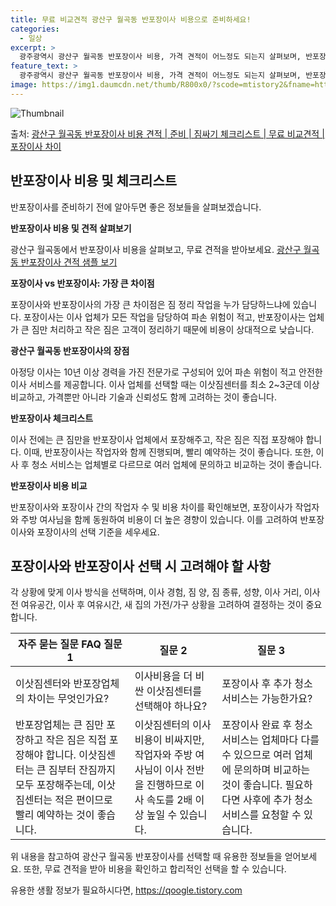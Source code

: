 ```yaml
---
title: 무료 비교견적 광산구 월곡동 반포장이사 비용으로 준비하세요!
categories:
  - 일상
excerpt: >
  광주광역시 광산구 월곡동 반포장이사 비용, 가격 견적이 어느정도 되는지 살펴보며, 반포장이사를 준비함에 있어 짐싸기 준비 체크리스트가 무엇인지 보겠습니다. 마지막으로 포장이사와 차이점을 통해 무료 비교견적으로 어떤 것이 더 합리적인 선택인지 공유 드립니다.광산구 월곡동 포장이사 견적 샘플 보기 👈 클릭광산구 월곡동 포장이사 가격 살펴보기 👈 클릭광산구 월곡동 반포장이사 평균 이사 비용평수광산구 월곡동 평균 이사 비용원룸 이사9평 이하 (1톤)30만원~투룸/쓰리룸 이사16평 ~ 20평 (2.5톤)80만원~쓰리룸 이사21평 (5톤) ~110만원~우리집 무료 이사견적 받기 👈 클릭포장 vs 반포장: 가장 큰 차이점포장이사와 반포장이사의 가장 큰 차이점은 짐 정리 작업을 누가 담당하느냐에 있습니다.포장이사..
feature_text: >
  광주광역시 광산구 월곡동 반포장이사 비용, 가격 견적이 어느정도 되는지 살펴보며, 반포장이사를 준비함에 있어 짐싸기 준비 체크리스트가 무엇인지 보겠습니다. 마지막으로 포장이사와 차이점을 통해 무료 비교견적으로 어떤 것이 더 합리적인 선택인지 공유 드립니다.광산구 월곡동 포장이사 견적 샘플 보기 👈 클릭광산구 월곡동 포장이사 가격 살펴보기 👈 클릭광산구 월곡동 반포장이사 평균 이사 비용평수광산구 월곡동 평균 이사 비용원룸 이사9평 이하 (1톤)30만원~투룸/쓰리룸 이사16평 ~ 20평 (2.5톤)80만원~쓰리룸 이사21평 (5톤) ~110만원~우리집 무료 이사견적 받기 👈 클릭포장 vs 반포장: 가장 큰 차이점포장이사와 반포장이사의 가장 큰 차이점은 짐 정리 작업을 누가 담당하느냐에 있습니다.포장이사..
image: https://img1.daumcdn.net/thumb/R800x0/?scode=mtistory2&fname=https%3A%2F%2Fblog.kakaocdn.net%2Fdn%2FbMpWJX%2FbtsHctTWwhb%2Fk5olwB4BvaZsTPiZQXhdsK%2Fimg.webp
---
```


![Thumbnail](https://img1.daumcdn.net/thumb/R800x0/?scode=mtistory2&fname=https%3A%2F%2Fblog.kakaocdn.net%2Fdn%2FbMpWJX%2FbtsHctTWwhb%2Fk5olwB4BvaZsTPiZQXhdsK%2Fimg.webp)

<p>출처: <a href="https://qoogle.tistory.com/9514" rel="dofollow">광산구 월곡동 반포장이사 비용 견적 | 준비 | 짐싸기 체크리스트 | 무료 비교견적 | 포장이사 차이</a> </p>

## 반포장이사 비용 및 체크리스트

반포장이사를 준비하기 전에 알아두면 좋은 정보들을 살펴보겠습니다.

**반포장이사 비용 및 견적 살펴보기**

광산구 월곡동에서 반포장이사 비용을 살펴보고, 무료 견적을 받아보세요. [광산구 월곡동 반포장이사 견적 샘플 보기](링크)

**포장이사 vs 반포장이사: 가장 큰 차이점**

포장이사와 반포장이사의 가장 큰 차이점은 짐 정리 작업을 누가 담당하느냐에 있습니다. 포장이사는 이사 업체가 모든 작업을 담당하여 파손
위험이 적고, 반포장이사는 업체가 큰 짐만 처리하고 작은 짐은 고객이 정리하기 때문에 비용이 상대적으로 낮습니다.

**광산구 월곡동 반포장이사의 장점**

아정당 이사는 10년 이상 경력을 가진 전문가로 구성되어 있어 파손 위험이 적고 안전한 이사 서비스를 제공합니다. 이사 업체를 선택할 때는
이삿짐센터를 최소 2~3군데 이상 비교하고, 가격뿐만 아니라 기술과 신뢰성도 함께 고려하는 것이 좋습니다.

**반포장이사 체크리스트**

이사 전에는 큰 짐만을 반포장이사 업체에서 포장해주고, 작은 짐은 직접 포장해야 합니다. 이때, 반포장이사는 작업자와 함께 진행되며, 빨리
예약하는 것이 좋습니다. 또한, 이사 후 청소 서비스는 업체별로 다르므로 여러 업체에 문의하고 비교하는 것이 좋습니다.

**반포장이사 비용 비교**

반포장이사와 포장이사 간의 작업자 수 및 비용 차이를 확인해보면, 포장이사가 작업자와 주방 여사님을 함께 동원하여 비용이 더 높은 경향이
있습니다. 이를 고려하여 반포장이사와 포장이사의 선택 기준을 세우세요.

## 포장이사와 반포장이사 선택 시 고려해야 할 사항

각 상황에 맞게 이사 방식을 선택하며, 이사 경험, 짐 양, 짐 종류, 성향, 이사 거리, 이사 전 여유공간, 이사 후 여유시간, 새 집의
가전/가구 상황을 고려하여 결정하는 것이 중요합니다.

**자주 묻는 질문 FAQ** **질문 1** | **질문 2** | **질문 3**  
---|---|---  
이삿짐센터와 반포장업체의 차이는 무엇인가요? | 이사비용을 더 비싼 이삿짐센터를 선택해야 하나요? | 포장이사 후 추가 청소 서비스는 가능한가요?  
반포장업체는 큰 짐만 포장하고 작은 짐은 직접 포장해야 합니다. 이삿짐센터는 큰 짐부터 잔짐까지 모두 포장해주는데, 이삿짐센터는 적은 편이므로 빨리 예약하는 것이 좋습니다. | 이삿짐센터의 이사비용이 비싸지만, 작업자와 주방 여사님이 이사 전반을 진행하므로 이사 속도를 2배 이상 높일 수 있습니다. | 포장이사 완료 후 청소 서비스는 업체마다 다를 수 있으므로 여러 업체에 문의하며 비교하는 것이 좋습니다. 필요하다면 사후에 추가 청소 서비스를 요청할 수 있습니다.  
  
위 내용을 참고하여 광산구 월곡동 반포장이사를 선택할 때 유용한 정보들을 얻어보세요. 또한, 무료 견적을 받아 비용을 확인하고 합리적인
선택을 할 수 있습니다.

 

유용한 생활 정보가 필요하시다면, <a href="https://qoogle.tistory.com" rel="dofollow">https://qoogle.tistory.com</a>


